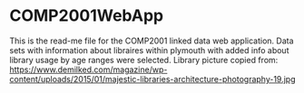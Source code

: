 # COMP2001WebApp

This is the read-me file for the COMP2001 linked data web application. Data sets with information about libraires within plymouth with added info about library usage by age ranges were selected.
Library picture copied from:
https://www.demilked.com/magazine/wp-content/uploads/2015/01/majestic-libraries-architecture-photography-19.jpg 
